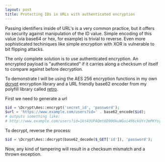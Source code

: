 ```yaml
---
layout: post
title: Protecting IDs in URLs with authenticated encryption
---
```


Passing identifiers inside of URL's is a very common practice, but it offers no security against manipulation of the ID value. Simple encoding of this value (via base64 or hex, for example) is trivial to reverse. Even more sophisticated techiniques like simple encryption with XOR is vulnerable to bit flipping attacks.

The only complete solution is to use authenticated encryption. An encrypted payload is "authenticated" if it carries along a checksum of itself to compare against before decryption.

To demonstrate I will be using the AES 256 encryption functions in my own [dcrypt](https://github.com/mmeyer2k/dcrypt) encryption library and a URL friendly base62 encoder from my polyfill library called [retro](https://github.com/mmeyer2k/retro).

First we need to generate a url
```php
$id = \Dcrypt\Aes::encrypt('secret_id', 'password');
$url = 'https://www.example.com/users?id=' . base62_encode($id);
# outputs something like:
# http://www.example.com/users?id=1kt43UPAQmt6D900kuWGoi496ckUYr2mPKYsyMs070rA5lOMu1hNN8W7Y5Y2ePGqoECbmchC96mRO5bUXFozGn4n
```

To decrypt, reverse the process:
```php
$id = \Dcrypt\Aes::decrypt(base62_decode($_GET['id']), 'password');
```

Now, any kind of tampering will result in a checksum mismatch and a thrown exception.
